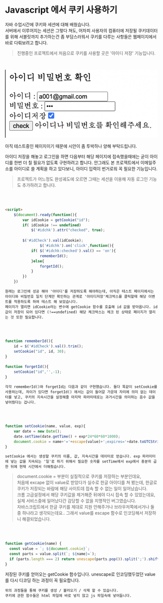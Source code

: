# Javascript 에서 쿠키 사용하기

자바 수업시간에 쿠키와 세션에 대해 배웠습니다.   
서버에서 이루어지는 세션은 그렇다 쳐도, 어차피 사용자의 컴퓨터에 저장될 쿠키데이터를 위해 서블릿까지 추가하는건 좀 부담스러워서 쿠키를 다루는 사항들은 웹페이지에서 바로 다뤄보려고 합니다.

> 진행중인 프로젝트에서 처음으로 쿠키를 사용할 곳은 '아이디 저장' 기능입니다.   

<br>

![1](1.png)

아직 테스트중인 페이지이기 때문에 시안이 좀 투박하나 양해 부탁드립니다.

아이디 저장을 해놓고 로그인을 하면 다음부터 해당 페이지에 접속했을때에는 굳이 아이디를 한번 더 칠 필요가 없도록 구현하려고 합니다. 안그래도 본 프로젝트에서 이메일주소를 아이디로 쓸 계획을 하고 있다보니, 아이디 입력이 번거로워 꼭 필요한 기능입니다.   
> 프로젝트가 어느정도 완성궤도에 오르면 그때는 세션을 이용해 자동 로그인 기능도 추가하려고 합니다.

<br><br>

```html
<script>
	$(document).ready(function(){
		var idCookie = getCookie("id");
		if( idCookie !== undefined)
			$('#idchk').attr("checked", true);
		
		$('#idCheck').val(idCookie);
        		$('#idchk').on('click',function(){
			if( $('#idchk:checked').val() == 'on'){
				rememberId();
			}else{
				forgetId();
			}
		})
	})
```
`원래는 로그인에 성공 해야 '아이디'를 저장하도록 해야하는데, 아직은 테스트 페이지에서는 아이디와 비밀번호 일치 단계만 확인하는 관계로 '아이디저장'체크박스를 클릭할때 해당 이벤트를 적용하도록 하여 테스트 해 보았습니다.    `      
`페이지가 열리면 idCookie라는 변수에 getCookie 함수를 호출해 id 값을 받아옵니다.
id 값이 저장이 되어 있다면 (!==undefined) 해당 체크박스는 체크 된 상태로 페이지가 열리는 것 또한 필요합니다.`

<br><br>

```javascript
function rememberId(){
	id = $('#idCheck').val().trim();
	setCookie("id", id, 30);
}

function forgetId(){
	setCookie("id",'',-1);
}
```
`각각 rememberId()와 forgetId는 다음과 같이 구현했습니다.
둘다 똑같이 setCookie를 사용하는데, 차이가 있다면 forgetId() 에서는 값이 들어갈 가운데 자리에 의미 없는 데이터를 넣고, 쿠키의 지속시간을 설정해줄 마지막 파라미테로는 과거시간을 의미하는 음수 값을 넣어줬다는 겁니다.`

<br><br>

```javascript
function setCookie(name, value, exp){
	var date = new Date();
	date.setTime(date.getTime() + exp*24*60*60*1000);
	document.cookie = name+'='+escape(value)+';expires='+date.toUTCString()+';path=1';
}
```
`setCookie 에서는 생성할 쿠키의 이름, 값, 지속시간을 데이터로 얻습니다.
exp 파라미터에 넣는 값을 지속되는 '일'로 하기 위해서 필요한 숫자를 setTime에서 exp에서 충분히 곱한 뒤에 현재 시간에서 더해줬습니다.`

>document.cookie = 부분이 실질적으로 쿠키를 저장하는 부분인데요,    
처음에 excape 없이 value로 받았다가 실수로 한글 아이디를 쳐 봤는데, 한글로 쿠키가 저장되는 바람에 해당 사이트데 접속 할 수 없는 일이 일어났습니다.  
크롬 고급설정에서 해당 쿠키값을 제거해준 뒤에야 다시 접속 할 수 있었는데요, 실제 서비스중에 일어났다간 감당할 수 없을 치명적인 버그였습니다.    
자바스크립트에서 한글 쿠키를 제대로 지원 안해주거나 브라우저쪽에서거나 둘중 하나라고 생각되는데요.. 그래서 value를 escape 함수로 인코딩해서 저장하니 해결되었습니다.

<br><br>

```javascript
function getCookie(name) {
  const value = `; ${document.cookie}`;
  const parts = value.split(`; ${name}=`);
  if (parts.length === 2) return unescape(parts.pop()).split(';').shift();
}
```
저장된 쿠키를 얻어오는 getCookie 함수입니다. unescape로 인코딩했두었던 value를 다시 디코딩 하는 과정이 꼭 필요합니다.

`위의 과정들을 통해 쿠키를 생성 / 불러오기 / 삭제 할 수 있습니다.`   
`쿠키에 관한 함수들은 html 파일에 바로 넣지 않고 js 파일속에 넣어둡니다.`